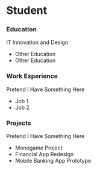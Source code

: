 # Student

### Education
IT Innovation and Design
- Other Education
-  Other Education

### Work Experience
Pretend I Have Something Here
- Job 1
- Job 2

### Projects
Pretend I Have Something Here
- Monogame Project
- Financial App Redesign
- Mobile Banking App Prototype
